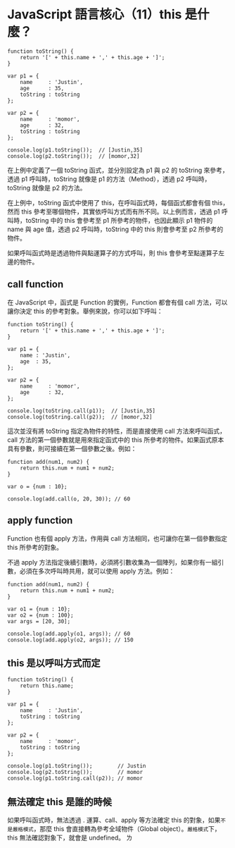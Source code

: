 # JavaScript 語言核心（11）this 是什麼？

```javascript=
function toString() {
    return '[' + this.name + ',' + this.age + ']';
}
 
var p1 = {
    name     : 'Justin', 
    age      : 35,
    toString : toString
};
 
var p2 = {
    name     : 'momor', 
    age      : 32,
    toString : toString
};
 
console.log(p1.toString());  // [Justin,35] 
console.log(p2.toString());  // [momor,32]
```

在上例中定義了一個 toString 函式，並分別設定為 p1 與 p2 的 toString 來參考，透過 p1 呼叫時，toString 就像是 p1 的方法（Method），透過 p2 呼叫時，toString 就像是 p2 的方法。

在上例中，toString 函式中使用了 this，在呼叫函式時，每個函式都會有個 this，然而 this 參考至哪個物件，其實依呼叫方式而有所不同。以上例而言，透過 p1 呼叫時，toString 中的 this 會參考至 p1 所參考的物件，也因此顯示 p1 物件的 name 與 age 值，透過 p2 呼叫時，toString 中的 this 則會參考至 p2 所參考的物件。

如果呼叫函式時是透過物件與點運算子的方式呼叫，則 this 會參考至點運算子左邊的物件。

## call function

在 JavaScript 中，函式是 Function 的實例，Function 都會有個 call 方法，可以讓你決定 this 的參考對象。舉例來說，你可以如下呼叫：

```javascript=
function toString() {
    return '[' + this.name + ',' + this.age + ']';
}
 
var p1 = {
    name : 'Justin', 
    age  : 35,
};
 
var p2 = {
    name     : 'momor', 
    age      : 32,
};
 
console.log(toString.call(p1));  // [Justin,35] 
console.log(toString.call(p2));  // [momor,32]
```

這次並沒有將 toString 指定為物件的特性，而是直接使用 call 方法來呼叫函式， call 方法的第一個參數就是用來指定函式中的 this 所參考的物件。如果函式原本具有參數，則可接續在第一個參數之後。例如：

```javascript=
function add(num1, num2) {
    return this.num + num1 + num2;
}
 
var o = {num : 10};
 
console.log(add.call(o, 20, 30)); // 60
```

## apply function

Function 也有個 apply 方法，作用與 call 方法相同，也可讓你在第一個參數指定 this 所參考的對象。

不過 apply 方法指定後續引數時，必須將引數收集為一個陣列，如果你有一組引數，必須在多次呼叫時共用，就可以使用 apply 方法。例如：

```javascript=
function add(num1, num2) {
    return this.num + num1 + num2;
}
 
var o1 = {num : 10};
var o2 = {num : 100};
var args = [20, 30];
 
console.log(add.apply(o1, args)); // 60
console.log(add.apply(o2, args)); // 150
```

## this 是以呼叫方式而定

```javascript=
function toString() {
    return this.name;
}
 
var p1 = {
    name     : 'Justin', 
    toString : toString
};
 
var p2 = {
    name     : 'momor', 
    toString : toString
};
 
console.log(p1.toString());        // Justin
console.log(p2.toString());        // momor
console.log(p1.toString.call(p2)); // momor
```

## 無法確定 this 是誰的時候

如果呼叫函式時，無法透過 . 運算、call、apply 等方法確定 this 的對象，如果`不是嚴格模式`，那麼 this 會直接轉為參考全域物件（Global object）。`嚴格模式`下，this 無法確認對象下，就會是 undefined。
ㄌ